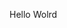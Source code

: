 Hello Wolrd










































































































































































































































































































































































































































































































































































































































































































































































































































































































































































































































































































































































































































































































































































































































































































































































































































































































































































































































































































































































































































































































































































































































































































































































































































































































































































































































































































































































































































































































































































































































































































































































































































































